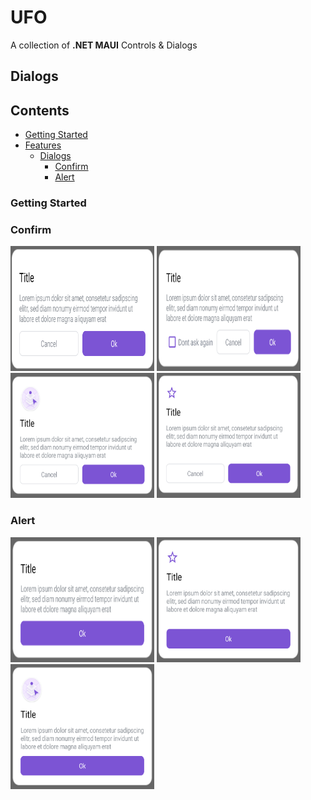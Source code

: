 
# UFO
A collection of **.NET MAUI** Controls & Dialogs

## Dialogs

## Contents

- [Getting Started](#getting-started)
- [Features](#features)
  - [Dialogs](#dialogs)
    - [Confirm](#confirm)
    - [Alert](#alert)

### Getting Started


### Confirm

<img src="https://github.com/ValonK/UFO/blob/main/assets/dialogs/confirm/confirm.png?raw=true" width="230" height="200"> 

<img src="https://github.com/ValonK/UFO/blob/main/assets/dialogs/confirm/confirm_checkbox.png?raw=true"  width="230" height="200"> 

<img src="https://github.com/ValonK/UFO/blob/main/assets/dialogs/confirm/confirm_header_image.png?raw=true"  width="230" height="200">

 <img src="https://github.com/ValonK/UFO/blob/main/assets/dialogs/confirm/confirn_header_font_image.png?raw=true"  width="230" height="200">

### Alert
<img src="https://github.com/ValonK/UFO/blob/main/assets/dialogs/alert/alert.png?raw=true" width="230" height="200">

<img src="https://github.com/ValonK/UFO/blob/main/assets/dialogs/alert/alert_font_header_image.png?raw=true" width="230" height="200">

<img src="https://github.com/ValonK/UFO/blob/main/assets/dialogs/alert/alert_header_image.png?raw=true" width="230" height="200">




